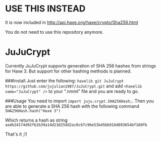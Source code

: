 USE THIS INSTEAD
================

It is now included in http://api.haxe.org/haxe/crypto/Sha256.html

You do not need to use this repository anymore. 

JuJuCrypt
=========

Currently JuJuCrypt supports generation of SHA 256 hashes from strings for Haxe 3. But support for other hashing methods is planned.

###Install
Just enter the following: ```haxelib git JuJuCrypt https://github.com/jujulian1987/JuJuCrypt.git```
and add ```<haxelib name="JuJuCrypt" />``` to your ".nmml" file and you are ready to go.

###Usage
You need to import ```import juju.crypt.SHA256Hash;```. Then you are able to generate a SHA 256 hash with the following command `SHA256Hash.hash("Haxe 3")`

Which returns a hash as string ```aa4b24174d92fb2b39a14d21025dd2ac0c67c96e53b45bb916d893654bf160fb```

That's it ;)!
